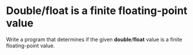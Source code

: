 # Double/float is a finite floating-point value
Write a program that determines if the given **double**/**float** value is a finite floating-point value.